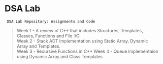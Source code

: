 # DSA Lab
     DSA Lab Repository: Assignments and Code

> Week 1 - A review of C++ that includes Structures, Templates, Classes, Functions and File I/O.   
> Week 2 - Stack ADT Implementation using Static Array, Dynamic Array and Templates.       
> Week 3 - Recursive Functions in C++
> Week 4 - Queue Implementaion using Dynamic Array and Class Templates
